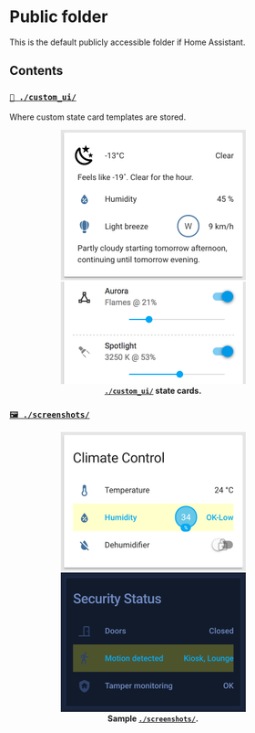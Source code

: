 # Public folder

This is the default publicly accessible folder if Home Assistant.


## Contents

### [`🌈 ./custom_ui/`](custom_ui)

Where custom state card templates are stored.

<div align="center">
    <figure>
        <div>
            <img src="screenshots/group-weather.png" alt="Custom UI elements" title="Custom UI + Value-only state card" width="325">
            <img src="screenshots/card-horizontal-line.png" alt="Horizontal line state card" title="Custom UI + Horizontal line state card" width="325">
        </div>
        <figcaption>
            <strong><a href="custom_ui"><code>./custom_ui/</code></a> state cards.</strong>
        </figcaption>
    </figure>
</div>


### [`🖼 ./screenshots/`](screenshots)

<div align="center">
    <figure>
        <div>
            <img src="screenshots/group-climate.png" alt="Climate control group" title="Climate control" width="325">
            <img src="screenshots/group-security-dark.png" alt="Security Status group (dark theme)" title="Security Status (dark theme)" width="325">
        </div>
        <figcaption>
            <strong>Sample <a href="screenshots"><code>./screenshots/</code></a>.</strong>
        </figcaption>
    </figure>
</div>
